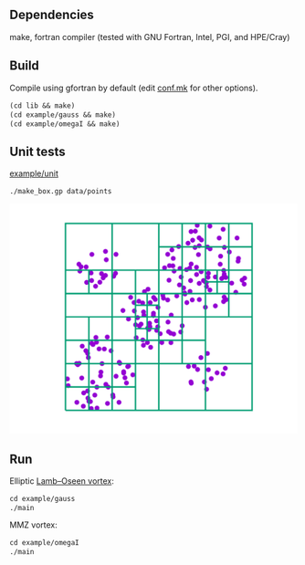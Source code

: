 <h2>Dependencies</h2>

make, fortran compiler (tested with GNU Fortran, Intel, PGI, and HPE/Cray)

<h2>Build</h2>

Compile using gfortran by default (edit [conf.mk](conf.mk) for other
options).

    (cd lib && make)
    (cd example/gauss && make)
    (cd example/omegaI && make)

<h2>Unit tests</h2>

  [example/unit](example/unit/)

    ./make_box.gp data/points

<p align="center"><img src="./img/make_box.svg"/></p>

<h2>Run</h2>

Elliptic <a href="https://en.wikipedia.org/wiki/Lamb%E2%80%93Oseen_vortex">Lamb–Oseen vortex</a>:

    cd example/gauss
    ./main

MMZ vortex:

    cd example/omegaI
    ./main
